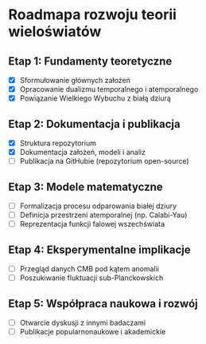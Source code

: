 
# Roadmapa rozwoju teorii wieloświatów

## Etap 1: Fundamenty teoretyczne
- [x] Sformułowanie głównych założeń
- [x] Opracowanie dualizmu temporalnego i atemporalnego
- [x] Powiązanie Wielkiego Wybuchu z białą dziurą

## Etap 2: Dokumentacja i publikacja
- [x] Struktura repozytorium
- [x] Dokumentacja założeń, modeli i analiz
- [ ] Publikacja na GitHubie (repozytorium open-source)

## Etap 3: Modele matematyczne
- [ ] Formalizacja procesu odparowania białej dziury
- [ ] Definicja przestrzeni atemporalnej (np. Calabi-Yau)
- [ ] Reprezentacja funkcji falowej wszechświata

## Etap 4: Eksperymentalne implikacje
- [ ] Przegląd danych CMB pod kątem anomalii
- [ ] Poszukiwanie fluktuacji sub-Planckowskich

## Etap 5: Współpraca naukowa i rozwój
- [ ] Otwarcie dyskusji z innymi badaczami
- [ ] Publikacje popularnonaukowe i akademickie
